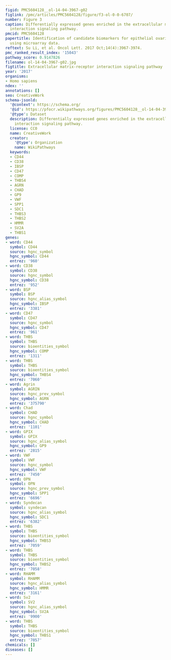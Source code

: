 ```yaml
---
figid: PMC5604128__ol-14-04-3967-g02
figlink: /pmc/articles/PMC5604128/figure/f3-ol-0-0-6707/
number: Figure 3
caption: Differentially expressed genes enriched in the extracellular matrix-receptor
  interaction signaling pathway.
pmcid: PMC5604128
papertitle: Identification of candidate biomarkers for epithelial ovarian cancer metastasis
  using microarray data.
reftext: Su Li, et al. Oncol Lett. 2017 Oct;14(4):3967-3974.
pmc_ranked_result_index: '15043'
pathway_score: 0.9147826
filename: ol-14-04-3967-g02.jpg
figtitle: Extracellular matrix-receptor interaction signaling pathway
year: '2017'
organisms:
- Homo sapiens
ndex: ''
annotations: []
seo: CreativeWork
schema-jsonld:
  '@context': https://schema.org/
  '@id': https://pfocr.wikipathways.org/figures/PMC5604128__ol-14-04-3967-g02.html
  '@type': Dataset
  description: Differentially expressed genes enriched in the extracellular matrix-receptor
    interaction signaling pathway.
  license: CC0
  name: CreativeWork
  creator:
    '@type': Organization
    name: WikiPathways
  keywords:
  - CD44
  - CD38
  - IBSP
  - CD47
  - COMP
  - THBS4
  - AGRN
  - CHAD
  - GP9
  - VWF
  - SPP1
  - SDC1
  - THBS3
  - THBS2
  - HMMR
  - SV2A
  - THBS1
genes:
- word: CD44
  symbol: CD44
  source: hgnc_symbol
  hgnc_symbol: CD44
  entrez: '960'
- word: CD38
  symbol: CD38
  source: hgnc_symbol
  hgnc_symbol: CD38
  entrez: '952'
- word: BSP
  symbol: BSP
  source: hgnc_alias_symbol
  hgnc_symbol: IBSP
  entrez: '3381'
- word: CD47
  symbol: CD47
  source: hgnc_symbol
  hgnc_symbol: CD47
  entrez: '961'
- word: THBS
  symbol: THBS
  source: bioentities_symbol
  hgnc_symbol: COMP
  entrez: '1311'
- word: THBS
  symbol: THBS
  source: bioentities_symbol
  hgnc_symbol: THBS4
  entrez: '7060'
- word: Agrin
  symbol: AGRIN
  source: hgnc_prev_symbol
  hgnc_symbol: AGRN
  entrez: '375790'
- word: Chad
  symbol: CHAD
  source: hgnc_symbol
  hgnc_symbol: CHAD
  entrez: '1101'
- word: GPIX
  symbol: GPIX
  source: hgnc_alias_symbol
  hgnc_symbol: GP9
  entrez: '2815'
- word: VWF
  symbol: VWF
  source: hgnc_symbol
  hgnc_symbol: VWF
  entrez: '7450'
- word: OPN
  symbol: OPN
  source: hgnc_prev_symbol
  hgnc_symbol: SPP1
  entrez: '6696'
- word: Syndecan
  symbol: syndecan
  source: hgnc_alias_symbol
  hgnc_symbol: SDC1
  entrez: '6382'
- word: THBS
  symbol: THBS
  source: bioentities_symbol
  hgnc_symbol: THBS3
  entrez: '7059'
- word: THBS
  symbol: THBS
  source: bioentities_symbol
  hgnc_symbol: THBS2
  entrez: '7058'
- word: RHAMM
  symbol: RHAMM
  source: hgnc_alias_symbol
  hgnc_symbol: HMMR
  entrez: '3161'
- word: Sv2
  symbol: SV2
  source: hgnc_alias_symbol
  hgnc_symbol: SV2A
  entrez: '9900'
- word: THBS
  symbol: THBS
  source: bioentities_symbol
  hgnc_symbol: THBS1
  entrez: '7057'
chemicals: []
diseases: []
---
```

